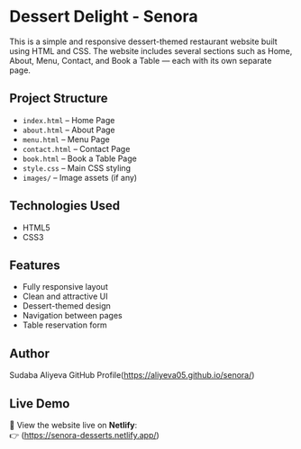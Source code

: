 # Dessert Delight - Senora

This is a simple and responsive dessert-themed restaurant website built using HTML and CSS. The website includes several sections such as Home, About, Menu, Contact, and Book a Table — each with its own separate page.

## Project Structure

- `index.html` – Home Page  
- `about.html` – About Page  
- `menu.html` – Menu Page  
- `contact.html` – Contact Page  
- `book.html` – Book a Table Page  
- `style.css` – Main CSS styling  
- `images/` – Image assets (if any)

## Technologies Used

- HTML5  
- CSS3

## Features

- Fully responsive layout  
- Clean and attractive UI  
- Dessert-themed design  
- Navigation between pages  
- Table reservation form

## Author
Sudaba Aliyeva
GitHub Profile(https://aliyeva05.github.io/senora/)

## Live Demo

🔗 View the website live on **Netlify**:  
👉 (https://senora-desserts.netlify.app/)
